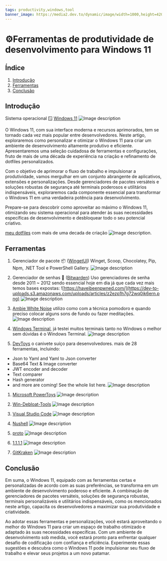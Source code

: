 ```yaml
---
tags: productivity,windows,tool
banner_image: https://media2.dev.to/dynamic/image/width=1000,height=420,fit=cover,gravity=auto,format=auto/https%3A%2F%2Fdev-to-uploads.s3.amazonaws.com%2Fuploads%2Farticles%2Fjwjydggg0gw7z7n78onc.jpg
---
```


# ⚙Ferramentas de produtividade de desenvolvimento para Windows 11

## Índice

1. [Introdução](#introdução)
2. [Ferramentas](#ferramentas)
6. [Conclusão](#conclusão)

## Introdução
Sistema operacional 🪟 [Windows 11](https://www.microsoft.com/en-us/windows/windows-11)
![Image description](https://dev-to-uploads.s3.amazonaws.com/uploads/articles/qrhme12rk4axq2zb47sr.png)

O Windows 11, com sua interface moderna e recursos aprimorados, tem se tornado cada vez mais popular entre desenvolvedores. Neste artigo, exploraremos como personalizar e otimizar o Windows 11 para criar um ambiente de desenvolvimento altamente produtivo e eficiente. Apresentaremos uma seleção cuidadosa de ferramentas e configurações, fruto de mais de uma década de experiência na criação e refinamento de dotfiles personalizados.

Com o objetivo de aprimorar o fluxo de trabalho e impulsionar a produtividade, vamos mergulhar em um conjunto abrangente de aplicativos, extensões e personalizações. Desde gerenciadores de pacotes versáteis e soluções robustas de segurança até terminais poderosos e utilitários indispensáveis, exploraremos cada componente essencial para transformar o Windows 11 em uma verdadeira potência para desenvolvimento.

Prepare-se para descobrir como aproveitar ao máximo o Windows 11, otimizando seu sistema operacional para atender às suas necessidades específicas de desenvolvimento e desbloquear todo o seu potencial criativo.

[meu dotfiles](https://github.com/neiesc/dotfiles) com mais de uma decada de criação
![Image description](https://dev-to-uploads.s3.amazonaws.com/uploads/articles/4lq9z8l8r4ku71wjatfz.png).

## Ferramentas
1. Gerenciador de pacote 📦 ([WingetUI](https://www.marticliment.com/wingetui)) Winget, Scoop, Chocolatey, Pip, Npm, .NET Tool e PowerShell Gallery.
![Image description](https://dev-to-uploads.s3.amazonaws.com/uploads/articles/owz8hk33o2ybiex37ch8.png)

1. Gerenciador de senhas 🔑 ([Bitwarden](https://bitwarden.com)) Uso gerenciadores de senha desde 2011 ~ 2012 sendo essencial hoje em dia já que cada vez mais temos bases expostas:
![https://haveibeenpwned.com/](https://dev-to-uploads.s3.amazonaws.com/uploads/articles/z2ezp1h7g72wq0ik6ern.png)
![Image description](https://dev-to-uploads.s3.amazonaws.com/uploads/articles/4r9h2qbji2h2vsty4ad4.png)

1. [Ambie White Noise](https://ambieapp.com) utilizo como com a técnica pomodoro e quando preciso colocar alguns sons de fundo ou fazer meditações.
![Image description](https://dev-to-uploads.s3.amazonaws.com/uploads/articles/ogl3dpl3tyky9p2wl45d.png)

1. [Windows Terminal](https://github.com/microsoft/terminal), já testei muitos terminais tanto no Windows o melhor sem dúvidas é o Windows Terminal.
![Image description](https://dev-to-uploads.s3.amazonaws.com/uploads/articles/mv2e86mcuj9wv3c0rz1e.png)

1. [DevToys](https://devtoys.app) o canivete suíço para desenvolvedores. mais de 28 ferramentas, incluindo:
 - Json to Yaml and Yaml to Json converter
 - Base64 Text & Image converter
 - JWT encoder and decoder
 - Text comparer
 - Hash generator
 - and more are coming! See the whole list here.
![Image description](https://dev-to-uploads.s3.amazonaws.com/uploads/articles/ceidf1f4lrszhol79a3j.png)

1. [Microsoft PowerToys](https://github.com/microsoft/PowerToys)
![Image description](https://dev-to-uploads.s3.amazonaws.com/uploads/articles/ntk8g5u4440gg6d8yate.png)

1. [Win-Debloat-Tools](https://github.com/LeDragoX/Win-Debloat-Tools)
![Image description](https://dev-to-uploads.s3.amazonaws.com/uploads/articles/xd9x8s5rcjno7g859p9q.png)

1. [Visual Studio Code](https://code.visualstudio.com)
![Image description](https://dev-to-uploads.s3.amazonaws.com/uploads/articles/u0xkpw2flyadixfhurod.png)

1. [Nushell](https://www.nushell.sh)
![Image description](https://dev-to-uploads.s3.amazonaws.com/uploads/articles/ckqdpn04h4fclyhxg52r.png)

1. [proto](https://moonrepo.dev/proto)
![Image description](https://dev-to-uploads.s3.amazonaws.com/uploads/articles/0lf1ptbn66fghyrti3iq.png)

1. [1.1.1.1](https://one.one.one.one/)
![Image description](https://dev-to-uploads.s3.amazonaws.com/uploads/articles/sm012icv34d3rkpcviyr.png)


1. [GitKraken](https://www.gitkraken.com/)
![Image description](https://dev-to-uploads.s3.amazonaws.com/uploads/articles/oxzm96ovqgtpvdwtjvi1.png)

## Conclusão
Em suma, o Windows 11, equipado com as ferramentas certas e personalizadas de acordo com as suas preferências, se transforma em um ambiente de desenvolvimento poderoso e eficiente. A combinação de gerenciadores de pacotes versáteis, soluções de segurança robustas, terminais personalizáveis e utilitários indispensáveis, como os mencionados neste artigo, capacita os desenvolvedores a maximizar sua produtividade e criatividade.

Ao adotar essas ferramentas e personalizações, você estará aproveitando o melhor do Windows 11 para criar um espaço de trabalho otimizado e adaptado às suas necessidades específicas. Com um ambiente de desenvolvimento sob medida, você estará pronto para enfrentar qualquer desafio de codificação com confiança e eficiência. Experimente essas sugestões e descubra como o Windows 11 pode impulsionar seu fluxo de trabalho e elevar seus projetos a um novo patamar.